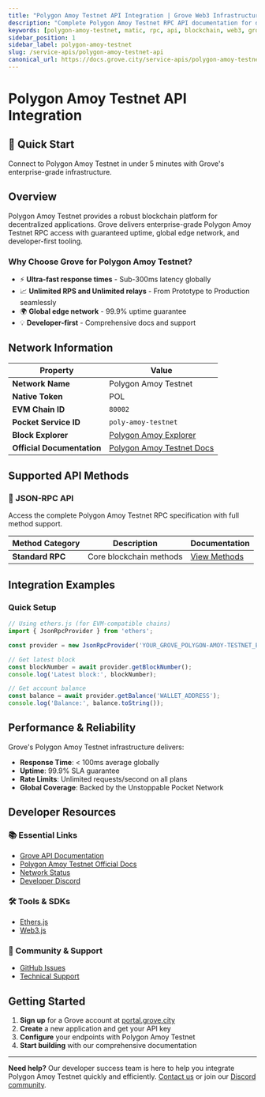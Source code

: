 ```yaml
---
title: "Polygon Amoy Testnet API Integration | Grove Web3 Infrastructure"
description: "Complete Polygon Amoy Testnet RPC API documentation for developers. Fast, reliable Polygon Amoy Testnet blockchain access with Grove's enterprise infrastructure. Get started in minutes."
keywords: [polygon-amoy-testnet, matic, rpc, api, blockchain, web3, grove, infrastructure, developers, integration]
sidebar_position: 1
sidebar_label: polygon-amoy-testnet
slug: /service-apis/polygon-amoy-testnet-api
canonical_url: https://docs.grove.city/service-apis/polygon-amoy-testnet-api
---
```


# Polygon Amoy Testnet API Integration

<div style={{background: "linear-gradient(135deg, #8247e5 0%, #b794f6 100%)", color: "white", padding: "1.5rem", borderRadius: "8px", margin: "1rem 0"}}>
  <h2 style={{color: "white", marginTop: 0}}>🚀 Quick Start</h2>
  <p style={{marginBottom: 0, fontSize: "1.1rem"}}>Connect to Polygon Amoy Testnet in under 5 minutes with Grove's enterprise-grade infrastructure.</p>
</div>

## Overview

Polygon Amoy Testnet provides a robust blockchain platform for decentralized applications. Grove delivers enterprise-grade Polygon Amoy Testnet RPC access with guaranteed uptime, global edge network, and developer-first tooling.

### Why Choose Grove for Polygon Amoy Testnet?

- ⚡ **Ultra-fast response times** - Sub-300ms latency globally
- 📈 **Unlimited RPS and Unlimited relays** - From Prototype to Production seamlessly
- 🌍 **Global edge network** - 99.9% uptime guarantee
- 💡 **Developer-first** - Comprehensive docs and support

## Network Information

| Property | Value |
|----------|-------|
| **Network Name** | Polygon Amoy Testnet |
| **Native Token** | POL |
| **EVM Chain ID** | `80002` |
| **Pocket Service ID** | `poly-amoy-testnet` |
| **Block Explorer** | [Polygon Amoy Explorer](https://amoy.polygonscan.com/) |
| **Official Documentation** | [Polygon Amoy Testnet Docs](https://docs.polygon.technology/) |

## Supported API Methods

### 🔌 JSON-RPC API
Access the complete Polygon Amoy Testnet RPC specification with full method support.

| Method Category | Description | Documentation |
|-----------------|-------------|---------------|
| **Standard RPC** | Core blockchain methods | [View Methods](../grove-api/api-definition/definition#json-rpc-supported-methods) |

## Integration Examples

### Quick Setup

```javascript
// Using ethers.js (for EVM-compatible chains)
import { JsonRpcProvider } from 'ethers';

const provider = new JsonRpcProvider('YOUR_GROVE_POLYGON-AMOY-TESTNET_ENDPOINT');

// Get latest block
const blockNumber = await provider.getBlockNumber();
console.log('Latest block:', blockNumber);

// Get account balance
const balance = await provider.getBalance('WALLET_ADDRESS');
console.log('Balance:', balance.toString());
```

## Performance & Reliability

Grove's Polygon Amoy Testnet infrastructure delivers:

- **Response Time**: < 100ms average globally
- **Uptime**: 99.9% SLA guarantee  
- **Rate Limits**: Unlimited requests/second on all plans
- **Global Coverage**: Backed by the Unstoppable Pocket Network

## Developer Resources

### 📚 Essential Links
- [Grove API Documentation](../grove-api/overview/grove-api)
- [Polygon Amoy Testnet Official Docs](https://docs.polygon.technology/)
- [Network Status](https://status.grove.city)
- [Developer Discord](https://discord.gg/build-with-grove)

### 🛠️ Tools & SDKs
- [Ethers.js](https://docs.ethers.io/)
- [Web3.js](https://web3js.readthedocs.io/)

### 💬 Community & Support
- [GitHub Issues](https://github.com/buildwithgrove/path)  
- [Technical Support](https://discord.com/channels/824324475256438814/1150805396085293106)

## Getting Started

1. **Sign up** for a Grove account at [portal.grove.city](https://portal.grove.city)
2. **Create** a new application and get your API key
3. **Configure** your endpoints with Polygon Amoy Testnet
4. **Start building** with our comprehensive documentation

---

<div style={{background: "#f8f9fa", padding: "1rem", borderLeft: "4px solid #007bff", margin: "1rem 0"}}>
  <strong>Need help?</strong> Our developer success team is here to help you integrate Polygon Amoy Testnet quickly and efficiently. <a href="mailto:portal@grove.city">Contact us</a> or join our <a href="https://discord.gg/build-with-grove">Discord community</a>.
</div>
